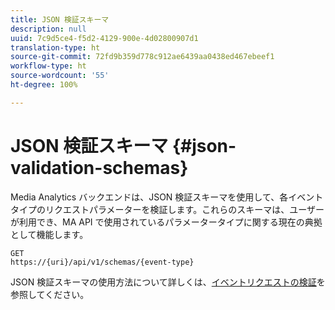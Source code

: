 ```yaml
---
title: JSON 検証スキーマ
description: null
uuid: 7c9d5ce4-f5d2-4129-900e-4d02800907d1
translation-type: ht
source-git-commit: 72fd9b359d778c912ae6439aa0438ed467ebeef1
workflow-type: ht
source-wordcount: '55'
ht-degree: 100%

---
```



# JSON 検証スキーマ {#json-validation-schemas}

Media Analytics バックエンドは、JSON 検証スキーマを使用して、各イベントタイプのリクエストパラメーターを検証します。これらのスキーマは、ユーザーが利用でき、MA API で使用されているパラメータータイプに関する現在の典拠として機能します。

```
GET
https://{uri}/api/v1/schemas/{event-type}
```

JSON 検証スキーマの使用方法について詳しくは、[イベントリクエストの検証](/help/media-collection-api/mc-api-impl/mc-api-validate-reqs.md)を参照してください。
